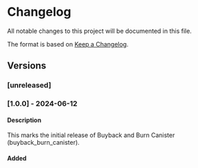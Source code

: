 # Changelog
All notable changes to this project will be documented in this file.

The format is based on [Keep a Changelog](https://keepachangelog.com/en/1.0.0/).

## Versions

### [unreleased]

### [1.0.0] - 2024-06-12

#### Description
This marks the initial release of Buyback and Burn Canister (buyback_burn_canister).

#### Added
